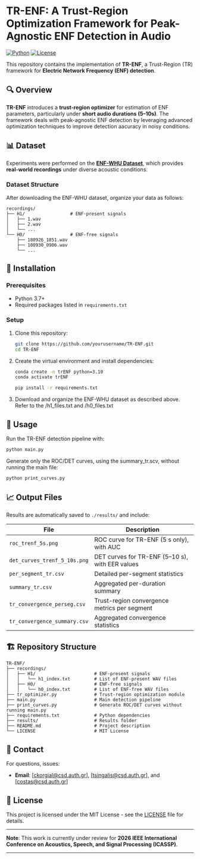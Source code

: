 # TR-ENF: A Trust-Region Optimization Framework for Peak-Agnostic ENF Detection in Audio

[![Python](https://img.shields.io/badge/Python-3.7%2B-blue)](https://www.python.org/)
[![License](https://img.shields.io/badge/License-MIT-green.svg)](LICENSE)

This repository contains the implementation of **TR-ENF**, a Trust-Region (TR) framework for **Electric Network Frequency (ENF) detection**.

## 🔍 Overview

**TR-ENF** introduces a **trust-region optimizer** for estimation of ENF parameters, particularly under **short audio durations (5–10s)**. The framework deals with peak-agnostic ENF detection by leveraging advanced optimization techniques to improve detection aacuracy in noisy conditions.

## 📊 Dataset

Experiments were performed on the [**ENF-WHU Dataset**](https://github.com/ghua-ac/ENF-WHU-Dataset/tree/master/ENF-WHU-Dataset), which provides **real-world recordings** under diverse acoustic conditions.

### Dataset Structure
After downloading the ENF-WHU dataset, organize your data as follows:

```
recordings/
├── H1/                 # ENF-present signals
│   ├── 1.wav
│   ├── 2.wav
│   └── ...
└── H0/                 # ENF-free signals
    ├── 180926_1851.wav
    ├── 180930_0906.wav
    └── ...
```

## 🚀 Installation

### Prerequisites
- Python 3.7+
- Required packages listed in `requirements.txt`

### Setup
1. Clone this repository:
   ```bash
   git clone https://github.com/yourusername/TR-ENF.git
   cd TR-ENF
   ```

2. Create the virtual environment and install dependencies:

   ```bash
   conda create -n trENF python=3.10
   conda activate trENF

   ```
   
   ```bash
   pip install -r requirements.txt
   ```

3. Download and organize the ENF-WHU dataset as described above. Refer to the /h1_files.txt and /h0_files.txt


## 📖 Usage

Run the TR-ENF detection pipeline with:

```bash
python main.py
```

Generate only the ROC/DET curves, using the summary_tr.scv, without running the main file:

```bash
python print_curves.py
```

## 📈 Output Files

Results are automatically saved to `./results/` and include:

| File | Description |
|------|-------------|
| `roc_trenf_5s.png` | ROC curve for TR-ENF (5 s only), with AUC |
| `det_curves_trenf_5_10s.png` | DET curves for TR-ENF (5–10 s), with EER values |
| `per_segment_tr.csv` | Detailed per-segment statistics |
| `summary_tr.csv` | Aggregated per-duration summary |
| `tr_convergence_perseg.csv` | Trust-region convergence metrics per segment |
| `tr_convergence_summary.csv` | Aggregated convergence statistics |

## 🏗️ Repository Structure

```
TR-ENF/
├── recordings/
│   ├── H1/                      # ENF-present signals
│   │   └── h1_index.txt         # List of ENF-present WAV files
│   ├── H0/                      # ENF-free signals
│   │   └── h0_index.txt         # List of ENF-free WAV files
├── tr_optimizer.py              # Trust-region optimization module
├── main.py                      # Main detection pipeline
├── print_curves.py              # Generate ROC/DET curves without running main.py
├── requirements.txt             # Python dependencies
├── results/                     # Results folder
├── README.md                    # Project description
└── LICENSE                      # MIT License

```


## 📧 Contact

For questions, issues:

- **Email**: [ckorgial@csd.auth.gr], [tsingalis@csd.auth.gr], and [costas@csd.auth.gr]

## 📄 License

This project is licensed under the MIT License - see the [LICENSE](LICENSE) file for details.

---

**Note**: This work is currently under review for **2026 IEEE International Conference on Acoustics, Speech, and Signal Processing (ICASSP)**. 

---
